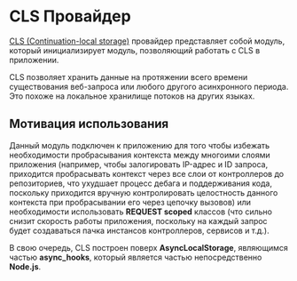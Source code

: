 # CLS Провайдер

[CLS (Continuation-local storage)](https://papooch.github.io/nestjs-cls/) провайдер представляет собой модуль, который инициализирует модуль, позволяющий работать с CLS в приложении.

CLS позволяет хранить данные на протяжении всего времени существования веб-запроса или любого другого асинхронного периода. Это похоже на локальное хранилище потоков на других языках.

## Мотивация использования

Данный модуль подключен к приложению для того чтобы избежать необходимости пробрасывания контекста между многоими слоями приложения (например, чтобы залогировать IP-адрес и ID запроса, приходится пробрасывать контекст через все слои от контроллеров до репозиториев, что ухудшает процесс дебага и поддерживания кода, поскольку приходится вручную контролировать целостность данного контекста при пробрасывании его через цепочку вызовов) или необходимости использовать **REQUEST scoped** классов (что сильно снизит скорость работы приложения, поскольку на каждый запрос будет создаваться пачка инстансов контроллеров, сервисов и т.д.).  

В свою очередь, CLS построен поверх **AsyncLocalStorage**, являющимся частью **async_hooks**, который является частью непосредственно **Node.js**.
